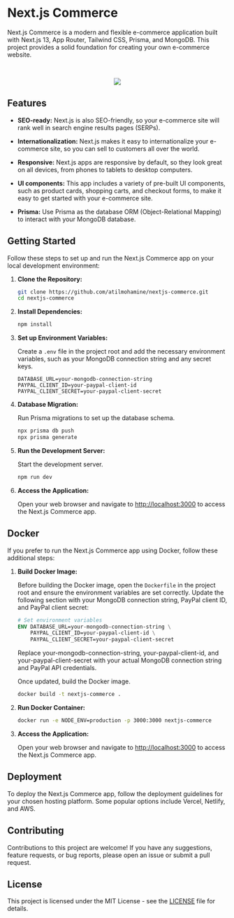 # Next.js Commerce

Next.js Commerce is a modern and flexible e-commerce application built with Next.js 13, App Router, Tailwind CSS, Prisma, and MongoDB. This project provides a solid foundation for creating your own e-commerce website.

<br />
<p align="center">
   <img src="https://github.com/AtilMohAmine/nextjs-commerce/assets/86023602/c148c635-19fe-407f-9cca-d146f77c212b">
</p>

## Features

- **SEO-ready:** Next.js is also SEO-friendly, so your e-commerce site will rank well in search engine results pages (SERPs).
- **Internationalization:** Next.js makes it easy to internationalize your e-commerce site, so you can sell to customers all over the world.
- **Responsive:** Next.js apps are responsive by default, so they look great on all devices, from phones to tablets to desktop computers.
- **UI components:** This app includes a variety of pre-built UI components, such as product cards, shopping carts, and checkout forms, to make it easy to get started with your e-commerce site.

- **Prisma:** Use Prisma as the database ORM (Object-Relational Mapping) to interact with your MongoDB database.

## Getting Started

Follow these steps to set up and run the Next.js Commerce app on your local development environment:

1. **Clone the Repository:**

   ```bash
   git clone https://github.com/atilmohamine/nextjs-commerce.git
   cd nextjs-commerce
   ```

2. **Install Dependencies:**

   ```bash
   npm install
   ```

3. **Set up Environment Variables:**

   Create a `.env` file in the project root and add the necessary environment variables, such as your MongoDB connection string and any secret keys.

   ```plaintext
   DATABASE_URL=your-mongodb-connection-string
   PAYPAL_CLIENT_ID=your-paypal-client-id
   PAYPAL_CLIENT_SECRET=your-paypal-client-secret
   ```

4. **Database Migration:**

   Run Prisma migrations to set up the database schema.

   ```bash
   npx prisma db push
   npx prisma generate
   ```

5. **Run the Development Server:**

   Start the development server.

   ```bash
   npm run dev
   ```

6. **Access the Application:**

   Open your web browser and navigate to [http://localhost:3000](http://localhost:3000) to access the Next.js Commerce app.

## Docker

If you prefer to run the Next.js Commerce app using Docker, follow these additional steps:

1. **Build Docker Image:**

   Before building the Docker image, open the `Dockerfile` in the project root and ensure the environment variables are set correctly. Update the following section with your MongoDB connection string, PayPal client ID, and PayPal client secret:

   ```Dockerfile
   # Set environment variables
   ENV DATABASE_URL=your-mongodb-connection-string \
       PAYPAL_CLIENT_ID=your-paypal-client-id \
       PAYPAL_CLIENT_SECRET=your-paypal-client-secret
   ```

   Replace your-mongodb-connection-string, your-paypal-client-id, and your-paypal-client-secret with your actual MongoDB connection string and PayPal API credentials.

   Once updated, build the Docker image.

   ```bash
   docker build -t nextjs-commerce .
   ```

2. **Run Docker Container:**

   ```bash
   docker run -e NODE_ENV=production -p 3000:3000 nextjs-commerce
   ```

2. **Access the Application:**

   Open your web browser and navigate to [http://localhost:3000](http://localhost:3000) to access the Next.js Commerce app.

## Deployment

To deploy the Next.js Commerce app, follow the deployment guidelines for your chosen hosting platform. Some popular options include Vercel, Netlify, and AWS.

## Contributing

Contributions to this project are welcome! If you have any suggestions, feature requests, or bug reports, please open an issue or submit a pull request.

## License

This project is licensed under the MIT License - see the [LICENSE](https://github.com/AtilMohAmine/nextjs-commerce/blob/main/LICENSE) file for details.
